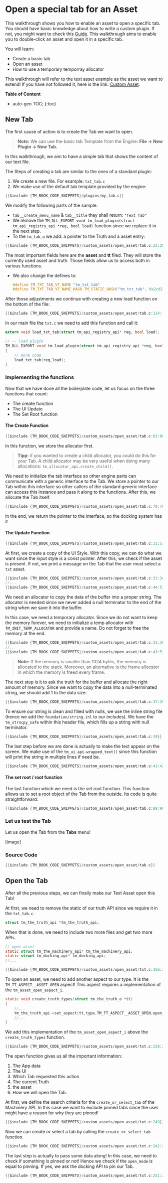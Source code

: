 # Open a special tab for an Asset



This walkthrough shows you how to enable an asset to open a specific tab. You should have basic knowledge about how to write a custom plugin. If not, you might want to check this [Guide](https://ourmachinery.github.io/themachinery-books/the_machinery_book/extending_the_machinery/the_plugin_system.html). This walkthrough aims to enable you to double-click an asset and open it in a specific tab.



You will learn:

- Create a basic tab
- Open an asset
- How to use a temporary temporray allocator



This walkthrough will refer to the text asset example as the asset we want to extend! If you have not followed it, here is the link: [Custom Asset]({{tutorials}}/the_truth/custom_asset/index.html).

**Table of Content**

* auto-gen TOC;
{:toc}


## New Tab

The first cause of action is to create the Tab we want to open. 

> **Note:** We can use the basic tab Template from the Engine: **File -> New Plugin -> New Tab.** 

In this walkthrough, we aim to have a simple tab that shows the content of our text file.

The Steps of creating a tab are similar to the ones of a standard plugin:

1. We create a new file. For example: `txt_tab.c`
2. We make use of the default tab template provided by the engine:

```c
{{$include {TM_BOOK_CODE_SNIPPETS}/plugins/my_tab.c}}
```



We modify the following parts of the sample:

- `tab__create_menu_name` & `tab__title` they shall return: `"Text Tab"`
- We remove the `TM_DLL_EXPORT void tm_load_plugin(struct tm_api_registry_api *reg, bool load)` function since we replace it in the next step.
- To the `tm_tab_o` we add: a pointer to the Truth and a asset entry:

```c
{{$include {TM_BOOK_CODE_SNIPPETS}/custom_assets/open_asset/tab.c:22:29}}
```

The most important fields here are the **asset** and **tt** filed. They will store the currently used asset and truth. Those fields allow us to access both in various functions.

- We also change the defines to:

  ```c 
  #define TM_TXT_TAB_VT_NAME "tm_txt_tab"
  #define TM_TXT_TAB_VT_NAME_HASH TM_STATIC_HASH("tm_txt_tab", 0x2cd261be98a99bc3ULL)
  ```

After those adjustments we continue with creating a new load function on the bottom of the file:

```c
{{$include {TM_BOOK_CODE_SNIPPETS}/custom_assets/open_asset/tab.c:114:122}}
```

In our main file the `txt.c` we need to add this function and call it:

```c
extern void load_txt_tab(struct tm_api_registry_api* reg, bool load);

// -- load plugin
TM_DLL_EXPORT void tm_load_plugin(struct tm_api_registry_api *reg, bool load)
{
    // more code
    load_txt_tab(reg,load);
}
```

### Implementing the functions

Now that we have done all the boilerplate code, let us focus on the three functions that count:

- The create function
- The UI Update
- The Set Root function



#### The Create Function

```c
{{$include {TM_BOOK_CODE_SNIPPETS}/custom_assets/open_asset/tab.c:63:80}}
```

In this function, we store the allocator first. 

> **Tipp:** if you wanted to create a child allocator, you could do this for your Tab. A child allocator may be very useful when doing many allocations: `tm_allocator_api.create_child()`.

We need to initialize the tab interface so other engine parts can communicate with a generic interface to the Tab. We store a pointer to our Tab within this interface so other callers of the standard generic interface can access this instance and pass it along to the functions. After this, we allocate the Tab itself.

```c
{{$include {TM_BOOK_CODE_SNIPPETS}/custom_assets/open_asset/tab.c:70:78}}
```

In the end, we return the pointer to the interface, so the docking system has it

#### The Update Function

```c
{{$include {TM_BOOK_CODE_SNIPPETS}/custom_assets/open_asset/tab.c:31:51}}
```

At first, we create a copy of the UI Style. With this copy, we can do what we want since the input style is a const pointer. After this, we check if the asset is present. If not, we print a message on the Tab that the user must select a `txt` asset.

```c
{{$include {TM_BOOK_CODE_SNIPPETS}/custom_assets/open_asset/tab.c:31:34}}
//...
{{$include {TM_BOOK_CODE_SNIPPETS}/custom_assets/open_asset/tab.c:44:51}}
```

We need an allocator to copy the data of the buffer into a proper string. The allocator is needed since we never added a null terminator to the end of the string when we save it into the buffer.

In this case, we need a temporary allocator. Since we do not want to keep the memory forever, we need to initialize a temp allocator with `TM_INIT_TEMP_ALLOCATOR` and provide a name. Do not forget to free the memory at the end. 

```c
{{$include {TM_BOOK_CODE_SNIPPETS}/custom_assets/open_asset/tab.c:31:36}}
//..
{{$include {TM_BOOK_CODE_SNIPPETS}/custom_assets/open_asset/tab.c:43:51}}
```

> **Note:** If the memory is smaller than 1024 bytes, the memory is allocated to the stack. Moreover, an alternative is the frame allocator in which the memory is freed every frame.

The next step is it to ask the truth for the buffer and allocate the right amount of memory. Since we want to copy the data into a null-terminated string, we should add 1 to the data size.

```c
{{$include {TM_BOOK_CODE_SNIPPETS}/custom_assets/open_asset/tab.c:37:39}}
```

To ensure our string is clean and filled with nulls, we use the inline string file (hence we add the `foundation/string.inl` to our includes). We have the `tm_strncpy_safe` within this header file, which fills up a string with null terminator.

```c
{{$include {TM_BOOK_CODE_SNIPPETS}/custom_assets/open_asset/tab.c:39}}
```

The last step before we are done is actually to make the text appear on the screen. We make use of the `tm_ui_api.wrapped_text()` since this function will print the string in multiple lines if need be.

```c
{{$include {TM_BOOK_CODE_SNIPPETS}/custom_assets/open_asset/tab.c:41:42}}
```



#### The set root / root function

The last function which we need is the set root function. This function allows us to set a root object of the Tab from the outside. Its code is quite straightforward:

```c
{{$include {TM_BOOK_CODE_SNIPPETS}/custom_assets/open_asset/tab.c:89:98}}
```



### Let us test the Tab

Let us open the Tab from the **Tabs** menu!



[image]



### Source Code

```c
{{$include {TM_BOOK_CODE_SNIPPETS}/custom_assets/open_asset/tab.c}}
```



## Open the Tab

After all the previous steps, we can finally make our Text Asset open this Tab!

At first, we need to remove the static of our truth API since we require it in the `txt_tab.c`.

```c
struct tm_the_truth_api *tm_the_truth_api;
```

When that is done, we need to include two more files and get two  more APIs.

```c
// open asset
static struct tm_the_machinery_api* tm_the_machinery_api;
static struct tm_docking_api* tm_docking_api;
//...

{{$include {TM_BOOK_CODE_SNIPPETS}/custom_assets/open_asset/txt.c:356:384}}
```

To open an asset, we need to add another aspect to our type. It is the `TM_TT_ASPECT__ASSET_OPEN` aspect! This aspect requires a implementation of the `tm_asset_open_aspect_i`. 

```c
static void create_truth_types(struct tm_the_truth_o *tt)
{
    //...
    tm_the_truth_api->set_aspect(tt,type,TM_TT_ASPECT__ASSET_OPEN,open_i);
    //...
}
```

We add this implementation of the `tm_asset_open_aspect_i` above the `create_truth_types` function.

```c
{{$include {TM_BOOK_CODE_SNIPPETS}/custom_assets/open_asset/txt.c:238:259}}
```



The open function gives us all the important information:

1. The App data
2. The UI
3. Which Tab requested this action
4. The current Truth
5. the asset
6. How we will open the Tab.



At first, we define the search criteria for the `create_or_select_tab` of the Machinery API. In this case we want to exclude pinned tabs since the user might have a reason for why they are pinned!

```c
{{$include {TM_BOOK_CODE_SNIPPETS}/custom_assets/open_asset/txt.c:249}}
```



Now we can create or select a tab by calling the `create_or_select_tab` function.

```c
{{$include {TM_BOOK_CODE_SNIPPETS}/custom_assets/open_asset/txt.c:242:246}}
```

The last step is actually to pass some data along! In this case, we need to check if something is pinned or not! Hence we check if the `open_mode` is equal to pinning. If yes, we ask the docking API to pin our Tab.

```c
{{$include {TM_BOOK_CODE_SNIPPETS}/custom_assets/open_asset/txt.c:251:254}}
```